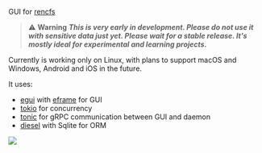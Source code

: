 GUI for [rencfs](https://github.com/radumarias/rencfs)

> ⚠️ **Warning**
> ***This is very early in development. Please do not use it with sensitive data just yet. Please wait for a
stable release.
> It's mostly ideal for experimental and learning projects.***

Currently is working only on Linux, with plans to support macOS and Windows, Android and iOS in the future.

It uses:
- [egui](https://crates.io/crates/egui) with [eframe](https://crates.io/crates/eframe) for GUI
- [tokio](https://crates.io/crates/tokio) for concurrency
- [tonic](https://crates.io/crates/tonic) for gRPC communication between GUI and daemon
- [diesel](https://crates.io/crates/diesel) with Sqlite for ORM

![](https://github.com/radumarias/rencfs_desktop/blob/main/demo.gif)
